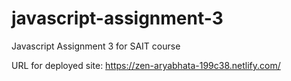 # javascript-assignment-3
Javascript Assignment 3 for SAIT course

URL for deployed site: https://zen-aryabhata-199c38.netlify.com/
